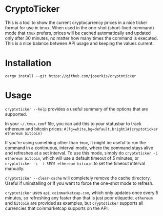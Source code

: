 # CryptoTicker

This is a tool to show the current cryptocurrency prices in a nice ticker format for use in tmux. When used in the one-shot (short-lived command) mode that `tmux` prefers, prices will be cached automatically and updated only after 30 minutes, no matter how many times the command is executed. This is a nice balance between API usage and keeping the values current.

# Installation

`cargo install --git https://github.com/joserkis/cryptoticker`

# Usage

`cryptoticker --help` provides a useful summary of the options that are supported.

In your `~/.tmux.conf` file, you can add this to your statusbar to track ethereum and bitcoin prices: `#[fg=white,bg=default,bright]#(cryptoticker ethereum bitcoin)` 

If you're using something other than `tmux`, it might be useful to run the command in a continuous, interval mode, where the command stays alive and refreshes at a set interval. To use this mode, simply do `cryptoticker -i ethereum bitcoin`, which will use a default timeout of 5 minutes, or `cryptoticker -i -t SECS ethereum bitcoin` to set the timeout interval manually.

`cryptoticker --clear-cache` will completely remove the cache directory. Useful if uninstalling or if you want to force the one-shot mode to refresh.

`cryptoticker` uses `api.coinmarketcap.com`, which only updates once every 5 minutes, so refreshing any faster than that is just poor etiquette. `ethereum` and `bitcoin` are provided as examples, but `cryptoticker` supports all currencies that coinmarketcap supports on the API. 
